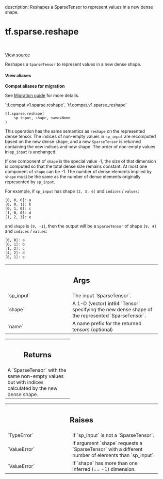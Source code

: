 description: Reshapes a SparseTensor to represent values in a new dense shape.

<div itemscope itemtype="http://developers.google.com/ReferenceObject">
<meta itemprop="name" content="tf.sparse.reshape" />
<meta itemprop="path" content="Stable" />
</div>

# tf.sparse.reshape

<!-- Insert buttons and diff -->

<table class="tfo-notebook-buttons tfo-api nocontent" align="left">

</table>

<a target="_blank" class="external" href="/code/stable/tensorflow/python/ops/sparse_ops.py">View source</a>



Reshapes a `SparseTensor` to represent values in a new dense shape.


<section class="expandable">
  <h4 class="showalways">View aliases</h4>
  <p>
<b>Compat aliases for migration</b>
<p>See
<a href="https://www.tensorflow.org/guide/migrate">Migration guide</a> for
more details.</p>
<p>`tf.compat.v1.sparse.reshape`, `tf.compat.v1.sparse_reshape`</p>
</p>
</section>

<pre class="devsite-click-to-copy prettyprint lang-py tfo-signature-link">
<code>tf.sparse.reshape(
    sp_input, shape, name=None
)
</code></pre>



<!-- Placeholder for "Used in" -->

This operation has the same semantics as `reshape` on the represented dense
tensor.  The indices of non-empty values in `sp_input` are recomputed based
on the new dense shape, and a new `SparseTensor` is returned containing the
new indices and new shape.  The order of non-empty values in `sp_input` is
unchanged.

If one component of `shape` is the special value -1, the size of that
dimension is computed so that the total dense size remains constant.  At
most one component of `shape` can be -1.  The number of dense elements
implied by `shape` must be the same as the number of dense elements
originally represented by `sp_input`.

For example, if `sp_input` has shape `[2, 3, 6]` and `indices` / `values`:

    [0, 0, 0]: a
    [0, 0, 1]: b
    [0, 1, 0]: c
    [1, 0, 0]: d
    [1, 2, 3]: e

and `shape` is `[9, -1]`, then the output will be a `SparseTensor` of
shape `[9, 4]` and `indices` / `values`:

    [0, 0]: a
    [0, 1]: b
    [1, 2]: c
    [4, 2]: d
    [8, 1]: e

<!-- Tabular view -->
 <table class="responsive fixed orange">
<colgroup><col width="214px"><col></colgroup>
<tr><th colspan="2"><h2 class="add-link">Args</h2></th></tr>

<tr>
<td>
`sp_input`<a id="sp_input"></a>
</td>
<td>
The input `SparseTensor`.
</td>
</tr><tr>
<td>
`shape`<a id="shape"></a>
</td>
<td>
A 1-D (vector) int64 `Tensor` specifying the new dense shape of the
represented `SparseTensor`.
</td>
</tr><tr>
<td>
`name`<a id="name"></a>
</td>
<td>
A name prefix for the returned tensors (optional)
</td>
</tr>
</table>



<!-- Tabular view -->
 <table class="responsive fixed orange">
<colgroup><col width="214px"><col></colgroup>
<tr><th colspan="2"><h2 class="add-link">Returns</h2></th></tr>
<tr class="alt">
<td colspan="2">
A `SparseTensor` with the same non-empty values but with indices calculated
by the new dense shape.
</td>
</tr>

</table>



<!-- Tabular view -->
 <table class="responsive fixed orange">
<colgroup><col width="214px"><col></colgroup>
<tr><th colspan="2"><h2 class="add-link">Raises</h2></th></tr>

<tr>
<td>
`TypeError`<a id="TypeError"></a>
</td>
<td>
If `sp_input` is not a `SparseTensor`.
</td>
</tr><tr>
<td>
`ValueError`<a id="ValueError"></a>
</td>
<td>
 If argument `shape` requests a `SparseTensor` with a different
number of elements than `sp_input`.
</td>
</tr><tr>
<td>
`ValueError`<a id="ValueError"></a>
</td>
<td>
 If `shape` has more than one inferred (== -1) dimension.
</td>
</tr>
</table>

